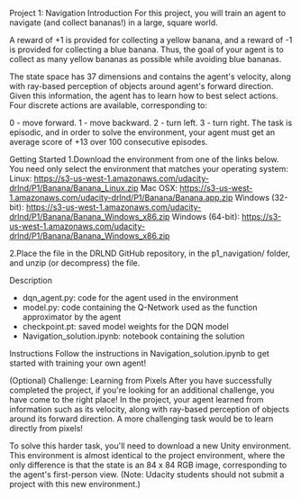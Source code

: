 Project 1: Navigation
Introduction
For this project, you will train an agent to navigate (and collect bananas!) in a large, square world.

A reward of +1 is provided for collecting a yellow banana, and a reward of -1 is provided for collecting a blue banana. Thus, the goal of your agent is to collect as many yellow bananas as possible while avoiding blue bananas.

The state space has 37 dimensions and contains the agent's velocity, along with ray-based perception of objects around agent's forward direction. Given this information, the agent has to learn how to best select actions. Four discrete actions are available, corresponding to:

0 - move forward.
1 - move backward.
2 - turn left.
3 - turn right.
The task is episodic, and in order to solve the environment, your agent must get an average score of +13 over 100 consecutive episodes.

Getting Started
1.Download the environment from one of the links below. You need only select the environment that matches your operating system:
Linux: https://s3-us-west-1.amazonaws.com/udacity-drlnd/P1/Banana/Banana_Linux.zip
Mac OSX: https://s3-us-west-1.amazonaws.com/udacity-drlnd/P1/Banana/Banana.app.zip
Windows (32-bit): https://s3-us-west-1.amazonaws.com/udacity-drlnd/P1/Banana/Banana_Windows_x86.zip
Windows (64-bit): https://s3-us-west-1.amazonaws.com/udacity-drlnd/P1/Banana/Banana_Windows_x86.zip

2.Place the file in the DRLND GitHub repository, in the p1_navigation/ folder, and unzip (or decompress) the file.

Description
- dqn_agent.py: code for the agent used in the environment
- model.py: code containing the Q-Network used as the function approximator by the agent
- checkpoint.pt: saved model weights for the DQN model
- Navigation_solution.ipynb: notebook containing the solution

Instructions
Follow the instructions in Navigation_solution.ipynb to get started with training your own agent!


(Optional) Challenge: Learning from Pixels
After you have successfully completed the project, if you're looking for an additional challenge, you have come to the right place! 
In the project, your agent learned from information such as its velocity, along with ray-based perception of objects around its forward direction.
A more challenging task would be to learn directly from pixels!

To solve this harder task, you'll need to download a new Unity environment. This environment is almost identical to the project environment, 
where the only difference is that the state is an 84 x 84 RGB image, corresponding to the agent's first-person view. (Note: Udacity students should not submit a project with this new environment.)